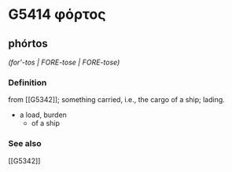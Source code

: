 # G5414 φόρτος

## phórtos

_(for'-tos | FORE-tose | FORE-tose)_

### Definition

from [[G5342]]; something carried, i.e., the cargo of a ship; lading.

- a load, burden
  - of a ship

### See also

[[G5342]]

